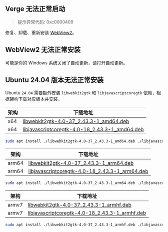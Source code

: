 ## Verge 无法正常启动

> 提示异常代码: 0xc0000409

修复、卸载、重新安装 [WebView2](https://developer.microsoft.com/zh-cn/microsoft-edge/webview2/#download)。

## WebView2 无法正常安装

可能是你的 Windows 系统关闭了自动更新，请打开自动更新。

## Ubuntu 24.04 版本无法正常安装

Ubuntu `24.04` 需要额外安装 `libwebkit2gtk` 和 `libjavascriptcoregtk` 依赖，根据架构下载对应版本并安装。

| 架构 | 下载地址                                                                                                                                                                           |
| ---- | ---------------------------------------------------------------------------------------------------------------------------------------------------------------------------------- |
| x64  | [libwebkit2gtk-4.0-37_2.43.3-1_amd64.deb](https://github.com/clash-verge-rev/clash-verge-rev/releases/download/dependencies/libwebkit2gtk-4.0-37_2.43.3-1_amd64.deb)               |
| x64  | [libjavascriptcoregtk-4.0-18_2.43.3-1_amd64.deb](https://github.com/clash-verge-rev/clash-verge-rev/releases/download/dependencies/libjavascriptcoregtk-4.0-18_2.43.3-1_amd64.deb) |

```bash
sudo apt install ./libwebkit2gtk-4.0-37_2.43.3-1_amd64.deb ./libjavascriptcoregtk-4.0-18_2.43.3-1_amd64.deb
```

| 架构  | 下载地址                                                                                                                                                                           |
| ----- | ---------------------------------------------------------------------------------------------------------------------------------------------------------------------------------- |
| arm64 | [libwebkit2gtk-4.0-37_2.43.3-1_arm64.deb](https://github.com/clash-verge-rev/clash-verge-rev/releases/download/dependencies/libwebkit2gtk-4.0-37_2.43.3-1_arm64.deb)               |
| arm64 | [libjavascriptcoregtk-4.0-18_2.43.3-1_arm64.deb](https://github.com/clash-verge-rev/clash-verge-rev/releases/download/dependencies/libjavascriptcoregtk-4.0-18_2.43.3-1_arm64.deb) |

```bash
sudo apt install ./libwebkit2gtk-4.0-37_2.43.3-1_arm64.deb ./libjavascriptcoregtk-4.0-18_2.43.3-1_arm64.deb
```

| 架构  | 下载地址                                                                                                                                                                           |
| ----- | ---------------------------------------------------------------------------------------------------------------------------------------------------------------------------------- |
| armv7 | [libwebkit2gtk-4.0-37_2.43.3-1_armhf.deb](https://github.com/clash-verge-rev/clash-verge-rev/releases/download/dependencies/libwebkit2gtk-4.0-37_2.43.3-1_armhf.deb)               |
| armv7 | [libjavascriptcoregtk-4.0-18_2.43.3-1_armhf.deb](https://github.com/clash-verge-rev/clash-verge-rev/releases/download/dependencies/libjavascriptcoregtk-4.0-18_2.43.3-1_armhf.deb) |

```bash
sudo apt install ./libwebkit2gtk-4.0-37_2.43.3-1_armhf.deb ./libjavascriptcoregtk-4.0-18_2.43.3-1_armhf.deb
```
